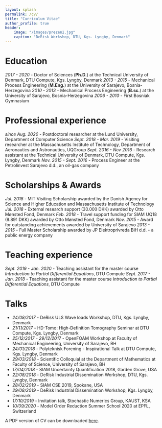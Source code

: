 ```yaml
---
layout: splash
permalink: /cv/
title: "Curriculum Vitae"
author_profile: true
header:
    image: "/images/prezen2.jpg"
    caption: "DeRisk Workshop, DTU, Kgs. Lyngby, Denmark"
---
```


# Education
*2017 - 2020*	- Doctor of Sciences (**Ph.D.**) at the Technical University of Denmark, DTU Compute, Kgs. Lyngby, Denmark
*2013 - 2015*	- Mechanical Process Engineering (**M.Eng.**) at the University of Sarajevo, Bosnia-Herzegovina
*2010 - 2013*   - Mechanical Process Engineering (**B.sc.**) at the University of Sarajevo, Bosnia-Herzegovina
*2006 - 2010*   - First Bosniak Gymnasium

# Professional experience
*since Aug. 2020*           - Postdoctoral researcher at the Lund University, Department of Computer Science
*Sept. 2018 - Mar. 2019*	- Visiting researcher at the Massachusetts Institute of Technology, Department of Aeronautics and Astronautics, UQGroup
*Sept. 2016 - Nov 2016*     - Research assistant at the Technical University of Denmark, DTU Compute, Kgs. Lyngby, Denmark
*Nov. 2015 - Sept. 2016*	- Process Engineer at the Petrolinvest Sarajevo d.d., an oil-gas company

# Scholarships & Awards
*Jul. 2018*     - MIT Visiting Scholarship awarded by the Danish Agency for Science and Higher Education and Massachusetts Institute of Technology
*Jul. 2018*     - External research support (30.000 DKK) awarded by Otto Mønsted Fond, Denmark
*Feb. 2018*     - Travel support funding for SIAM UQ18 (8.891 DKK) awarded by Otto Mønsted Fond, Denmark
*Nov. 2015*     - Award for outstanding achievements awarded by University of Sarajevo
*2013 - 2015*   - Full Master Scholarship awarded by JP Elektroprivreda BiH d.d. - a public energy company

# Teaching experience
*Sept. 2019 - Jan. 2020* - Teaching assistant for the master course *Introduction to Partial Differential Equations*, DTU Compute
*Sept. 2017 - Jan. 2018* - Teaching assistant for the master course *Introduction to Partial Differential Equations*, DTU Compute

# Talks
* *24/08/2017* - DeRisk ULS Wave loads Workshop, DTU, Kgs. Lyngby, Denmark
* *21/11/2017* - HD-Tomo: High-Definition Tomography Seminar at DTU Compute, Kgs. Lyngby, Denmark
* *25/12/2017 - 29/12/2017* - OpenFOAM Workshop at Faculty of Mechanical Engineering, University of Sarajevo, BH
* *24/01/2018* - Polyteknisk Forening - Inspirational Talk at DTU Compute, Kgs. Lyngby, Denmark
* *29/03/2018* - Scientific Colloquial at the Department of Mathematics at Faculty of Science, University of Sarajevo, BH
* *17/04/2018* - SIAM Uncertainty Quantification 2018, Garden Grove, USA
* *22/08/2018* - DeRisk Industrial Dissemination Workshop, DTU, Kgs. Lyngby, Denmark
* *28/02/2019* - SIAM CSE 2019, Spokane, USA
* *29/08/2019* - DeRisk Industrial Dissemination Workshop, Kgs. Lyngby, Denmark
* *17/10/2019* - Invitation talk, Stochastic Numerics Group, KAUST, KSA
* *10/09/2020* - Model Order Reduction Summer School 2020 at EPFL, Switzerland


 <i class="fas fa-file-pdf"></i> A PDF version of CV can be downloaded [here](https://www.dropbox.com/s/gdhjz94zsuts3rk/CV_Kenan_Sehic.pdf?dl=0).